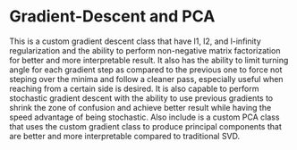 # Gradient-Descent and PCA
This is a custom gradient descent class that have l1, l2, and l-infinity regularization and the ability to perform non-negative matrix factorization for better and more interpretable result.
It also has the ability to limit turning angle for each gradient step as compared to the previous one to force not steping over the minima and follow a cleaner pass, especially useful when reaching from a certain side is desired.
It is also capable to perform stochastic gradient descent with the ability to use previous gradients to shrink the zone of confusion and achieve better result while having the speed advantage of being stochastic.
Also include is a custom PCA class that uses the custom gradient class to produce principal components that are better and more interpretable compared to traditional SVD.
